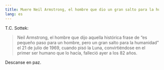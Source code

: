 ```yaml
---
title: Muere Neil Armstrong, el hombre que dio un gran salto para la humanidad
lang: es
---
```


T.C. Sottek:

> Neil Armstrong, el hombre que dijo aquella histórica frase de “es pequeño paso para un hombre, pero un gran salto para la humanidad” el 21 de julio de 1969, cuando pisó la Luna, convirtiéndose en el primer ser humano que lo hacía, falleció ayer a los 82 años.

Descanse en paz.
